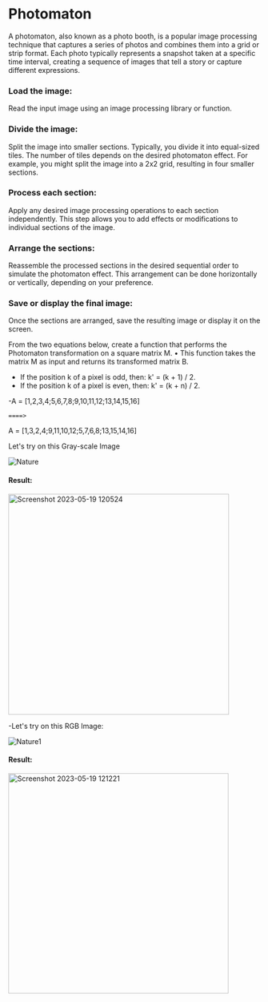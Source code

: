 # Photomaton
A photomaton, also known as a photo booth, is a popular image processing technique that captures a series of photos and combines them into a grid or strip format. Each photo typically represents a snapshot taken at a specific time interval, creating a sequence of images that tell a story or capture different expressions.

### Load the image: 
Read the input image using an image processing library or function.

### Divide the image: 
Split the image into smaller sections. Typically, you divide it into equal-sized tiles. The number of tiles depends on the desired photomaton effect. For example, you might split the image into a 2x2 grid, resulting in four smaller sections.

### Process each section: 
Apply any desired image processing operations to each section independently. This step allows you to add effects or modifications to individual sections of the image.

### Arrange the sections:
Reassemble the processed sections in the desired sequential order to simulate the photomaton effect. This arrangement can be done horizontally or vertically, depending on your preference.

### Save or display the final image:
Once the sections are arranged, save the resulting image or display it on the screen.


From the two equations below, create a function that performs the Photomaton transformation on a square matrix M.
• This function takes the matrix M as input and returns its transformed matrix B.
- If the position k of a pixel is odd, then: k' = (k + 1) / 2.
- If the position k of a pixel is even, then: k' = (k + n) / 2.

-A = [1,2,3,4;5,6,7,8;9,10,11,12;13,14,15,16]
    
    ====>
 A = [1,3,2,4;9,11,10,12;5,7,6,8;13,15,14,16]
    
    
Let's try on this Gray-scale Image

![Nature](https://github.com/maghwa/image_processing_TP/assets/87017143/e6de5ce4-abf9-4868-a71c-c1b45c6ad456)

#### Result:

<img width="441" alt="Screenshot 2023-05-19 120524" src="https://github.com/maghwa/image_processing_TP/assets/87017143/3b07c99a-4241-4f1a-84ba-a71cb832eb80">

-Let's try on this RGB Image:

![Nature1](https://github.com/maghwa/image_processing_TP/assets/87017143/3c0c0170-a985-41c9-b5ea-9b89c47eb107)

#### Result:
<img width="440" alt="Screenshot 2023-05-19 121221" src="https://github.com/maghwa/image_processing_TP/assets/87017143/2fd9c1f7-e556-4dd7-b482-2783837a2959">



